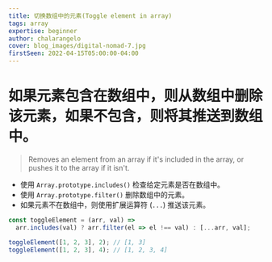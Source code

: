 ```yaml
---
title: 切换数组中的元素(Toggle element in array)
tags: array
expertise: beginner
author: chalarangelo
cover: blog_images/digital-nomad-7.jpg
firstSeen: 2022-04-15T05:00:00-04:00
---
```


# 如果元素包含在数组中，则从数组中删除该元素，如果不包含，则将其推送到数组中。
> Removes an element from an array if it's included in the array, or pushes it to the array if it isn't.

- 使用 `Array.prototype.includes()` 检查给定元素是否在数组中。
- 使用 `Array.prototype.filter()` 删除数组中的元素。
- 如果元素不在数组中，则使用扩展运算符 (`...`) 推送该元素。

```js
const toggleElement = (arr, val) =>
  arr.includes(val) ? arr.filter(el => el !== val) : [...arr, val];

```

```js
toggleElement([1, 2, 3], 2); // [1, 3]
toggleElement([1, 2, 3], 4); // [1, 2, 3, 4]
```
